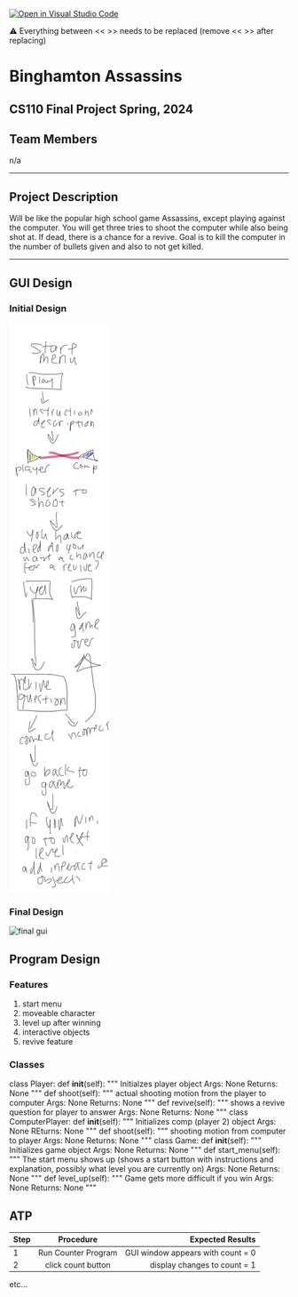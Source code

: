 [![Open in Visual Studio Code](https://classroom.github.com/assets/open-in-vscode-718a45dd9cf7e7f842a935f5ebbe5719a5e09af4491e668f4dbf3b35d5cca122.svg)](https://classroom.github.com/online_ide?assignment_repo_id=14694739&assignment_repo_type=AssignmentRepo)

:warning: Everything between << >> needs to be replaced (remove << >> after replacing)

#  Binghamton Assassins 
## CS110 Final Project   Spring, 2024 

## Team Members

 n/a 
***

## Project Description

Will be like the popular high school game Assassins, except playing against the computer. You will get three tries to shoot the computer while also being shot at. If dead, there is a chance for a revive. Goal is to kill the computer in the number of bullets given and also to not get killed. 

***    

## GUI Design

### Initial Design

![initial gui](assets/gui.jpg)

### Final Design

![final gui](assets/finalgui.jpg)

## Program Design

### Features

1. start menu
2. moveable character
3. level up after winning
4. interactive objects
5. revive feature

### Classes

class Player:
    def __init__(self):
        """
        Initialzes player object
        Args: None
        Returns: None
        """
    def shoot(self):
        """
        actual shooting motion from the player to computer 
        Args: None
        Returns: None
        """
    def revive(self):
        """
        shows a revive question for player to answer
        Args: None
        Returns: None
        """
class ComputerPlayer:
    def __init__(self):
        """
        Initializes comp (player 2) object
        Args: None
        REturns: None
        """
    def shoot(self):
        """
        shooting motion from computer to player
        Args: None
        Returns: None
        """
class Game:
    def __init__(self):
        """
        Initializes game object
        Args: None
        Returns: None
        """
    def start_menu(self):
        """
        The start menu shows up (shows a start button with instructions and explanation, possibly what level you are currently on)
        Args: None
        Returns: None
        """
    def level_up(self):
        """
        Game gets more difficult if you win
        Args: None
        Returns: None
        """


## ATP

| Step                 |Procedure             |Expected Results                   |
|----------------------|:--------------------:|----------------------------------:|
|  1                   | Run Counter Program  |GUI window appears with count = 0  |
|  2                   | click count button   | display changes to count = 1      |
etc...
